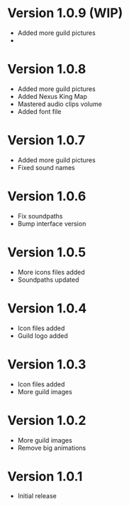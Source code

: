 # Version 1.0.9 (WIP)

- Added more guild pictures
-

# Version 1.0.8

- Added more guild pictures
- Added Nexus King Map
- Mastered audio clips volume
- Added font file

# Version 1.0.7

- Added more guild pictures
- Fixed sound names

# Version 1.0.6

- Fix soundpaths
- Bump interface version

# Version 1.0.5

- More icons files added
- Soundpaths updated

# Version 1.0.4

- Icon files added
- Guild logo added
  
# Version 1.0.3

- Icon files added
- More guild images

# Version 1.0.2

- More guild images
- Remove big animations

# Version 1.0.1

- Initial release
